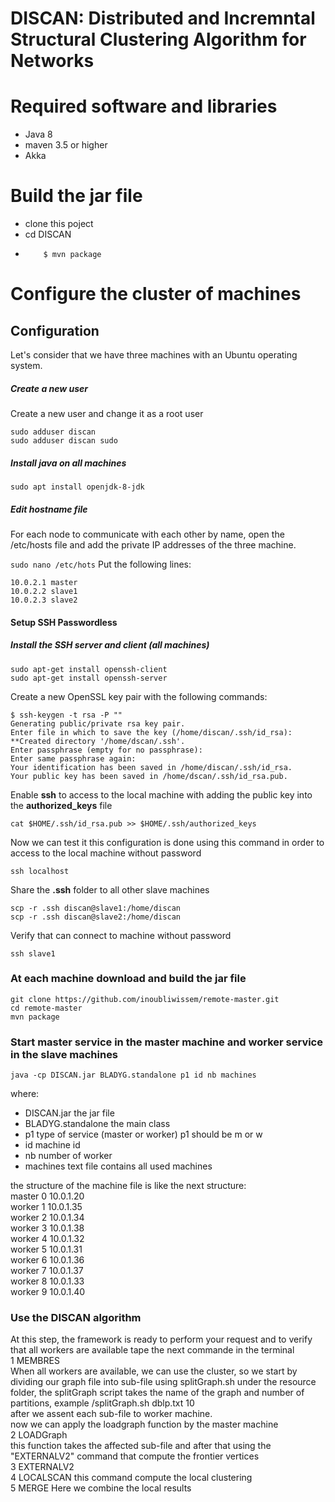 # DISCAN: Distributed and Incremntal Structural Clustering Algorithm for Networks
# Required software and libraries
- Java 8 
- maven 3.5 or higher
- Akka
# Build the jar file
- clone this poject
- cd DISCAN
- ```shell
      $ mvn package
   ```
 # Configure the cluster of machines
 ## Configuration
Let's consider that we have three machines with an Ubuntu operating system.
##### Create a new user
Create a new user and change it as a root user
```
sudo adduser discan
sudo adduser discan sudo
```
##### Install java on all machines 
```
sudo apt install openjdk-8-jdk
```
##### Edit hostname file 
For each node to communicate with each other by name, open the  /etc/hosts file and  add the private IP addresses of the three machine.

```sudo nano /etc/hots```
Put the following lines:
```
10.0.2.1 master
10.0.2.2 slave1 
10.0.2.3 slave2
```
####  Setup  SSH Passwordless 
##### **Install the SSH server and client** (all machines)
```{r, engine='bash', count_lines}
sudo apt-get install openssh-client
sudo apt-get install openssh-server
```
Create a new OpenSSL key pair with the following commands:
```{r, engine='bash', count_lines}
$ ssh-keygen -t rsa -P ""
Generating public/private rsa key pair.
Enter file in which to save the key (/home/discan/.ssh/id_rsa):
**Created directory '/home/dscan/.ssh'.
Enter passphrase (empty for no passphrase): 
Enter same passphrase again:
Your identification has been saved in /home/discan/.ssh/id_rsa.
Your public key has been saved in /home/dscan/.ssh/id_rsa.pub.
```
Enable **ssh** to access to the local machine with adding the public key into the **authorized_keys** file
```{r, engine='bash', count_lines}
cat $HOME/.ssh/id_rsa.pub >> $HOME/.ssh/authorized_keys
```
Now we can test it this configuration is done using this command in order to access to the local machine without password
```{r, engine='bash', count_lines}
ssh localhost
```
Share the **.ssh** folder to all other slave machines
```{r, engine='bash', count_lines}
scp -r .ssh discan@slave1:/home/discan
scp -r .ssh discan@slave2:/home/discan
```
Verify that can connect to machine without password
```{r, engine='bash', count_lines}
ssh slave1
```
### At each machine download and build the jar file
```{r, engine='bash', count_lines}
git clone https://github.com/inoubliwissem/remote-master.git
cd remote-master
mvn package
```

### Start master service in the master machine and worker service in the slave machines
```{r, engine='bash', count_lines}
java -cp DISCAN.jar BLADYG.standalone p1 id nb machines
```
where:
- DISCAN.jar the jar file
- BLADYG.standalone the main class
- p1 type of service (master or worker) p1 should be m or w
- id machine id
- nb number of worker
- machines text file contains all used machines

the structure of the machine file is like the next structure:<br>
master 0 10.0.1.20<br>
worker 1 10.0.1.35 <br>
worker 2 10.0.1.34 <br>
worker 3 10.0.1.38 <br>
worker 4 10.0.1.32 <br>
worker 5 10.0.1.31 <br>
worker 6 10.0.1.36 <br>
worker 7 10.0.1.37 <br>
worker 8 10.0.1.33 <br>
worker 9 10.0.1.40 <br>
### Use the DISCAN algorithm
At this step, the framework is ready to perform your request and to verify that all workers are available tape the next commande in the terminal<br> 
1 MEMBRES <br>
When all workers are available, we can use the cluster, so we start by dividing our graph file into sub-file using splitGraph.sh under the resource folder, the splitGraph script takes the name of the graph and number of partitions, example /splitGraph.sh dblp.txt 10 <br> after we assent each sub-file to worker machine.<br>
now we can apply the loadgraph function by the master machine <br>
2 LOADGraph <br>
this function takes the affected sub-file and after that using the "EXTERNALV2" command that compute the frontier vertices<br>
3 EXTERNALV2 <br>
4 LOCALSCAN  this command compute the local clustering <br>
5 MERGE      Here we combine the local results








